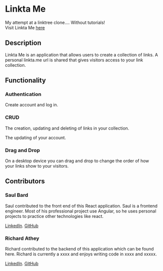 # Linkta Me

My attempt at a linktree clone.... Without tutorials!  
Visit Linkta Me [here](http://www.herokuapp.com.au)

## Description

Linkta Me is an application that allows users to create a collection of links. A personal linkta.me url is shared that gives visitors access to your link collection.

## Functionality

### Authentication

Create account and log in.

### CRUD

The creation, updating and deleting of links in your collection.

The updating of your account.

### Drag and Drop

On a desktop device you can drag and drop to change the order of how your links show to your visitors.

## Contributors

### Saul Bard

Saul contributed to the front end of this React application. Saul is a frontend engineer. Most of his professional project use Angular, so he uses personal projects to practice other technologies like react.

[LinkedIn](https://www.linkedin.com/in/saul-bard-955a31149/). 
[GitHub](https://github.com/bardie1)

### Richard Athey

Richard contributed to the backend of this application which can be found here.
Richard is currently a xxxx and enjoys writing code in xxxx and xxxxx.

[LinkedIn](https://www.linkedin.com/in/richard-athey-aa8285122/). 
[GitHub](https://github.com/RichAth)
